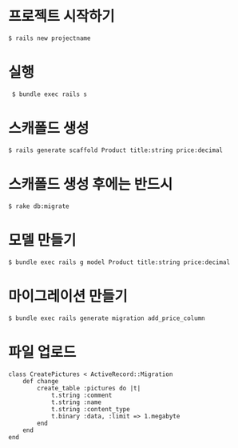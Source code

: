 # 프로젝트 시작하기

`$ rails new projectname`

# 실행

` $ bundle exec rails s`

# 스캐폴드 생성

`$ rails generate scaffold Product title:string price:decimal`

# 스캐폴드 생성 후에는 반드시

`$ rake db:migrate`

# 모델 만들기

`$ bundle exec rails g model Product title:string price:decimal`

# 마이그레이션 만들기

`$ bundle exec rails generate migration add_price_column`

# 파일 업로드

```
class CreatePictures < ActiveRecord::Migration
	def change
		create_table :pictures do |t|
			t.string :comment
			t.string :name
			t.string :content_type
			t.binary :data, :limit => 1.megabyte
		end
	end
end
```